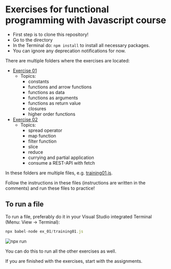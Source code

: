 # Exercises for functional programming with Javascript course

- First step is to clone this repository!
- Go to the directory
- In the Terminal do: `npm install` to install all necessary packages.
- You can ignore any deprecation notifications for now.

There are multiple folders where the exercises are located:

- [Exercise 01](ex_01)
  - Topics:
    - constants
    - functions and arrow functions
    - functions as data
    - functions as arguments
    - functions as return value
    - closures
    - higher order functions
- [Exercise 02](ex_02)
  - Topics:
    - spread operator
    - map function
    - filter function
    - slice
    - reduce
    - currying and partial application
    - consume a REST-API with fetch

In these folders are multiple files, e.g. [training01.js](ex_01/training01.js).

Follow the instructions in these files (instructions are written in the comments) and run these files to practice!

## To run a file

To run a file, preferably do it in your Visual Studio integrated Terminal (Menu: View -> Terminal):

```javascript
npx babel-node ex_01/training01.js
```

![npx run](resources/npx-run.gif)

You can do this to run all the other exercises as well.

If you are finished with the exercises, start with the assignments. 